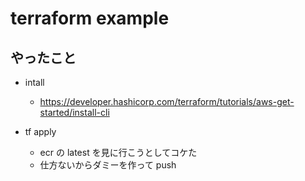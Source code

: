 # terraform example

## やったこと

- intall

  - https://developer.hashicorp.com/terraform/tutorials/aws-get-started/install-cli

- tf apply
  - ecr の latest を見に行こうとしてコケた
  - 仕方ないからダミーを作って push
